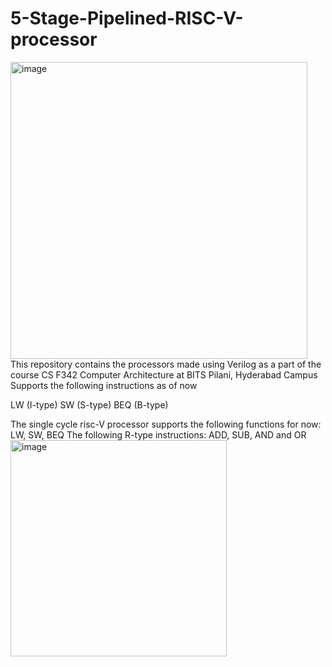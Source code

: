 # 5-Stage-Pipelined-RISC-V-processor
<img width="475" alt="image" src="https://user-images.githubusercontent.com/59345612/176919835-d73d3ec1-9530-41cc-b8fc-11bc16435140.png">
This repository contains the processors made using Verilog as a part of the course CS F342 Computer Architecture at BITS Pilani, Hyderabad Campus
Supports the following instructions as of now

LW (I-type)
SW (S-type)
BEQ (B-type)

The single cycle risc-V processor supports the following functions for now:
LW, SW, BEQ 
The following R-type instructions: ADD, SUB, AND and OR
<img width="346" alt="image" src="https://user-images.githubusercontent.com/59345612/176921245-0dfb2d33-44d0-493f-9e9f-0e457b452947.png">

